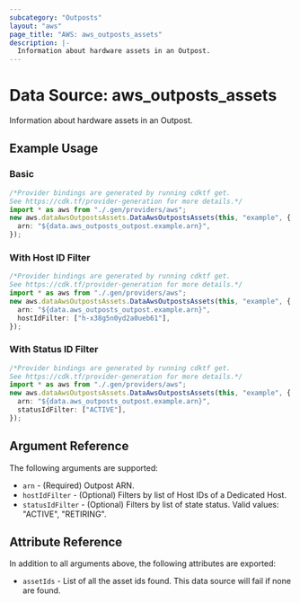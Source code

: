 ```yaml
---
subcategory: "Outposts"
layout: "aws"
page_title: "AWS: aws_outposts_assets"
description: |-
  Information about hardware assets in an Outpost.
---
```


# Data Source: aws\_outposts\_assets

Information about hardware assets in an Outpost.

## Example Usage

### Basic

```typescript
/*Provider bindings are generated by running cdktf get.
See https://cdk.tf/provider-generation for more details.*/
import * as aws from "./.gen/providers/aws";
new aws.dataAwsOutpostsAssets.DataAwsOutpostsAssets(this, "example", {
  arn: "${data.aws_outposts_outpost.example.arn}",
});

```

### With Host ID Filter

```typescript
/*Provider bindings are generated by running cdktf get.
See https://cdk.tf/provider-generation for more details.*/
import * as aws from "./.gen/providers/aws";
new aws.dataAwsOutpostsAssets.DataAwsOutpostsAssets(this, "example", {
  arn: "${data.aws_outposts_outpost.example.arn}",
  hostIdFilter: ["h-x38g5n0yd2a0ueb61"],
});

```

### With Status ID Filter

```typescript
/*Provider bindings are generated by running cdktf get.
See https://cdk.tf/provider-generation for more details.*/
import * as aws from "./.gen/providers/aws";
new aws.dataAwsOutpostsAssets.DataAwsOutpostsAssets(this, "example", {
  arn: "${data.aws_outposts_outpost.example.arn}",
  statusIdFilter: ["ACTIVE"],
});

```

## Argument Reference

The following arguments are supported:

* `arn` - (Required) Outpost ARN.
* `hostIdFilter` - (Optional) Filters by list of Host IDs of a Dedicated Host.
* `statusIdFilter` - (Optional) Filters by list of state status. Valid values: "ACTIVE", "RETIRING".

## Attribute Reference

In addition to all arguments above, the following attributes are exported:

* `assetIds` - List of all the asset ids found. This data source will fail if none are found.
